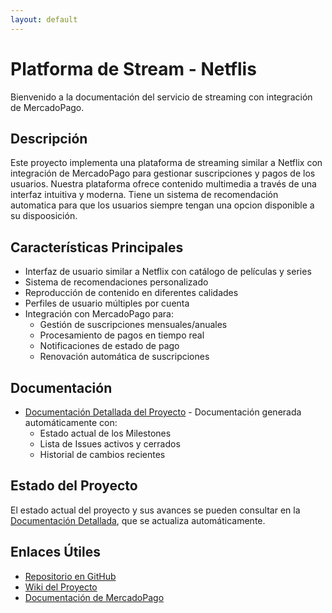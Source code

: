 ```yaml
---
layout: default
---
```


# Platforma de Stream - Netflis

Bienvenido a la documentación del servicio de streaming con integración de MercadoPago.

## Descripción

Este proyecto implementa una plataforma de streaming similar a Netflix con integración de MercadoPago para gestionar suscripciones y pagos de los usuarios. Nuestra plataforma ofrece contenido multimedia a través de una interfaz intuitiva y moderna. Tiene un sistema de recomendación automatica para que los usuarios siempre tengan una opcion disponible a su dispoosición.

## Características Principales

- Interfaz de usuario similar a Netflix con catálogo de películas y series
- Sistema de recomendaciones personalizado
- Reproducción de contenido en diferentes calidades
- Perfiles de usuario múltiples por cuenta
- Integración con MercadoPago para:
  - Gestión de suscripciones mensuales/anuales
  - Procesamiento de pagos en tiempo real
  - Notificaciones de estado de pago
  - Renovación automática de suscripciones

## Documentación

- [Documentación Detallada del Proyecto](project-documentation.html) - Documentación generada automáticamente con:
  - Estado actual de los Milestones
  - Lista de Issues activos y cerrados
  - Historial de cambios recientes

## Estado del Proyecto

El estado actual del proyecto y sus avances se pueden consultar en la [Documentación Detallada](project-documentation.html), que se actualiza automáticamente.

## Enlaces Útiles

- [Repositorio en GitHub](https://github.com/EchavarriaLander/2025-frontend-EchavarriaLander)
- [Wiki del Proyecto](https://github.com/EchavarriaLander/2025-frontend-EchavarriaLander/wiki)
- [Documentación de MercadoPago](https://www.mercadopago.com.ar/developers/es/reference) 